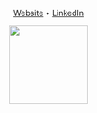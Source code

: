 <p align="center">
  <a href="https://justin-thomas-sebastian.github.io/justin-sebastian/">Website</a> •
  <a href="https://www.linkedin.com/in/justin-thomas-sebastian/">LinkedIn</a>
</p>

<p align="center">
<a href="https://github.com/Justin-Thomas-Sebastian" target="_blank">
  <img height="140em" align="center" src="https://github-readme-stats.vercel.app/api/top-langs/?username=Justin-Thomas-Sebastian&layout=compact&theme=dark&langs_count=6" />
</a>
</p><br>

